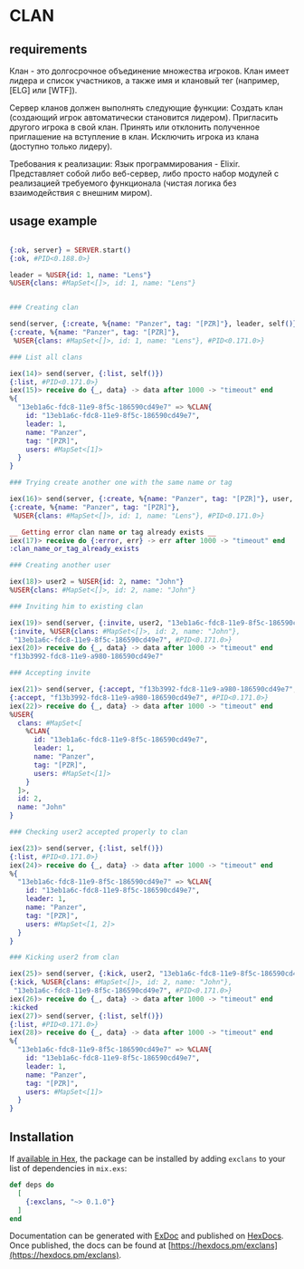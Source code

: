 # CLAN

## requirements

Клан - это долгосрочное объединение множества игроков. Клан имеет лидера и список участников, а также имя и клановый тег (например, [ELG] или [WTF]).
 
Сервер кланов должен выполнять следующие функции:
Создать клан (создающий игрок автоматически становится лидером).
Пригласить другого игрока в свой клан.
Принять или отклонить полученное приглашение на вступление в клан.
Исключить игрока из клана (доступно только лидеру).


Требования к реализации:
Язык программирования - Elixir.
Представляет собой либо веб-сервер, либо просто набор модулей с реализацией требуемого функционала (чистая логика без взаимодействия с внешним миром).

## usage example

```elixir

{:ok, server} = SERVER.start()
{:ok, #PID<0.188.0>}

leader = %USER{id: 1, name: "Lens"}
%USER{clans: #MapSet<[]>, id: 1, name: "Lens"}


### Creating clan

send(server, {:create, %{name: "Panzer", tag: "[PZR]"}, leader, self()})
{:create, %{name: "Panzer", tag: "[PZR]"},
 %USER{clans: #MapSet<[]>, id: 1, name: "Lens"}, #PID<0.171.0>}

### List all clans

iex(14)> send(server, {:list, self()})                                         
{:list, #PID<0.171.0>}
iex(15)> receive do {_, data} -> data after 1000 -> "timeout" end
%{
  "13eb1a6c-fdc8-11e9-8f5c-186590cd49e7" => %CLAN{
    id: "13eb1a6c-fdc8-11e9-8f5c-186590cd49e7",
    leader: 1,
    name: "Panzer",
    tag: "[PZR]",
    users: #MapSet<[1]>
  }
}

### Trying create another one with the same name or tag

iex(16)> send(server, {:create, %{name: "Panzer", tag: "[PZR]"}, user, self()})
{:create, %{name: "Panzer", tag: "[PZR]"},
 %USER{clans: #MapSet<[]>, id: 1, name: "Lens"}, #PID<0.171.0>}

__ Getting error clan name or tag already exists __
iex(17)> receive do {:error, err} -> err after 1000 -> "timeout" end  
:clan_name_or_tag_already_exists

### Creating another user

iex(18)> user2 = %USER{id: 2, name: "John"}
%USER{clans: #MapSet<[]>, id: 2, name: "John"}

### Inviting him to existing clan

iex(19)> send(server, {:invite, user2, "13eb1a6c-fdc8-11e9-8f5c-186590cd49e7", self()})
{:invite, %USER{clans: #MapSet<[]>, id: 2, name: "John"},
 "13eb1a6c-fdc8-11e9-8f5c-186590cd49e7", #PID<0.171.0>}
iex(20)> receive do {_, data} -> data after 1000 -> "timeout" end                       
"f13b3992-fdc8-11e9-a980-186590cd49e7"

### Accepting invite

iex(21)> send(server, {:accept, "f13b3992-fdc8-11e9-a980-186590cd49e7", self()})
{:accept, "f13b3992-fdc8-11e9-a980-186590cd49e7", #PID<0.171.0>}
iex(22)> receive do {_, data} -> data after 1000 -> "timeout" end               
%USER{
  clans: #MapSet<[
    %CLAN{
      id: "13eb1a6c-fdc8-11e9-8f5c-186590cd49e7",
      leader: 1,
      name: "Panzer",
      tag: "[PZR]",
      users: #MapSet<[1]>
    }
  ]>,
  id: 2,
  name: "John"
}

### Checking user2 accepted properly to clan

iex(23)> send(server, {:list, self()})                                                                              
{:list, #PID<0.171.0>}
iex(24)> receive do {_, data} -> data after 1000 -> "timeout" end
%{
  "13eb1a6c-fdc8-11e9-8f5c-186590cd49e7" => %CLAN{
    id: "13eb1a6c-fdc8-11e9-8f5c-186590cd49e7",
    leader: 1,
    name: "Panzer",
    tag: "[PZR]",
    users: #MapSet<[1, 2]>
  }
}

### Kicking user2 from clan

iex(25)> send(server, {:kick, user2, "13eb1a6c-fdc8-11e9-8f5c-186590cd49e7", self()})
{:kick, %USER{clans: #MapSet<[]>, id: 2, name: "John"},
 "13eb1a6c-fdc8-11e9-8f5c-186590cd49e7", #PID<0.171.0>}
iex(26)> receive do {_, data} -> data after 1000 -> "timeout" end                    
:kicked
iex(27)> send(server, {:list, self()})                                               
{:list, #PID<0.171.0>}
iex(28)> receive do {_, data} -> data after 1000 -> "timeout" end
%{
  "13eb1a6c-fdc8-11e9-8f5c-186590cd49e7" => %CLAN{
    id: "13eb1a6c-fdc8-11e9-8f5c-186590cd49e7",
    leader: 1,
    name: "Panzer",
    tag: "[PZR]",
    users: #MapSet<[1]>
  }
}
```


## Installation

If [available in Hex](https://hex.pm/docs/publish), the package can be installed
by adding `exclans` to your list of dependencies in `mix.exs`:

```elixir
def deps do
  [
    {:exclans, "~> 0.1.0"}
  ]
end
```

Documentation can be generated with [ExDoc](https://github.com/elixir-lang/ex_doc)
and published on [HexDocs](https://hexdocs.pm). Once published, the docs can
be found at [https://hexdocs.pm/exclans](https://hexdocs.pm/exclans).

